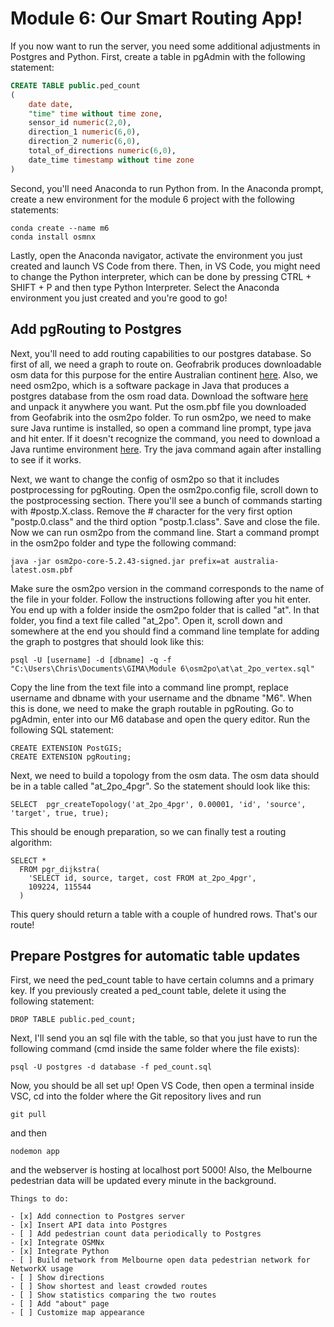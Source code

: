 # Module 6: Our Smart Routing App!

If you now want to run the server, you need some additional adjustments in Postgres and Python. First, create a table in pgAdmin with the following statement:
```SQL
CREATE TABLE public.ped_count
(
    date date,
    "time" time without time zone,
    sensor_id numeric(2,0),
    direction_1 numeric(6,0),
    direction_2 numeric(6,0),
    total_of_directions numeric(6,0),
    date_time timestamp without time zone
)
```
Second, you'll need Anaconda to run Python from. In the Anaconda prompt, create a new environment for the module 6 project with the following statements:
```
conda create --name m6
conda install osmnx
```
Lastly, open the Anaconda navigator, activate the environment you just created and launch VS Code from there. Then, in VS Code, you might need to change the Python interpreter, which can be done by pressing CTRL + SHIFT + P and then type Python Interpreter. Select the Anaconda environment you just created and you're good to go!

## Add pgRouting to Postgres
Next, you'll need to add routing capabilities to our postgres database. So first of all, we need a graph to route on. Geofrabrik produces downloadable osm data for this purpose for the entire Australian continent [here](https://download.geofabrik.de/australia-oceania/australia-latest.osm.pbf). Also, we need osm2po, which is a software package in Java that produces a postgres database from the osm road data. Download the software [here](http://osm2po.de/releases/osm2po-5.2.43.zip) and unpack it anywhere you want. Put the osm.pbf file you downloaded from Geofabrik into the osm2po folder. To run osm2po, we need to make sure Java runtime is installed, so open a command line prompt, type java and hit enter. If it doesn't recognize the command, you need to download a Java runtime environment [here](https://www.java.com/en/download/). Try the java command again after installing to see if it works. 

Next, we want to change the config of osm2po so that it includes postprocessing for pgRouting. Open the osm2po.config file, scroll down to the postprocessing section. There you'll see a bunch of commands starting with #postp.X.class. Remove the # character for the very first option "postp.0.class" and the third option "postp.1.class". Save and close the file. Now we can run osm2po from the command line. Start a command prompt in the osm2po folder and type the following command: 
```
java -jar osm2po-core-5.2.43-signed.jar prefix=at australia-latest.osm.pbf
```
Make sure the osm2po version in the command corresponds to the name of the file in your folder. Follow the instructions following after you hit enter. You end up with a folder inside the osm2po folder that is called "at". In that folder, you find a text file called "at_2po". Open it, scroll down and somewhere at the end you should find a command line template for adding the graph to postgres that should look like this:
```
psql -U [username] -d [dbname] -q -f "C:\Users\Chris\Documents\GIMA\Module 6\osm2po\at\at_2po_vertex.sql"
```
Copy the line from the text file into a command line prompt, replace username and dbname with your username and the dbname "M6". When this is done, we need to make the graph routable in pgRouting. Go to pgAdmin, enter into our M6 database and open the query editor. Run the following SQL statement:
```
CREATE EXTENSION PostGIS;
CREATE EXTENSION pgRouting;
```
Next, we need to build a topology from the osm data. The osm data should be in a table called "at_2po_4pgr". So the statement should look like this:
```
SELECT  pgr_createTopology('at_2po_4pgr', 0.00001, 'id', 'source', 'target', true, true);
```
This should be enough preparation, so we can finally test a routing algorithm:
```
SELECT * 
  FROM pgr_dijkstra(
    'SELECT id, source, target, cost FROM at_2po_4pgr',
    109224, 115544
  ) 
```
This query should return a table with a couple of hundred rows. That's our route!

## Prepare Postgres for automatic table updates
First, we need the ped_count table to have certain columns and a primary key. If you previously created a ped_count table, delete it using the following statement:
```
DROP TABLE public.ped_count;
```

Next, I'll send you an sql file with the table, so that you just have to run the following command (cmd inside the same folder where the file exists):
```
psql -U postgres -d database -f ped_count.sql
```
Now, you should be all set up! Open VS Code, then open a terminal inside VSC, cd into the folder where the Git repository lives and run
```
git pull
```
and then
```
nodemon app
```
and the webserver is hosting at localhost port 5000! Also, the Melbourne pedestrian data will be updated every minute in the background.

```
Things to do:

- [x] Add connection to Postgres server
- [x] Insert API data into Postgres
- [ ] Add pedestrian count data periodically to Postgres
- [x] Integrate OSMNx 
- [x] Integrate Python
- [ ] Build network from Melbourne open data pedestrian network for NetworkX usage
- [ ] Show directions
- [ ] Show shortest and least crowded routes
- [ ] Show statistics comparing the two routes
- [ ] Add "about" page
- [ ] Customize map appearance
